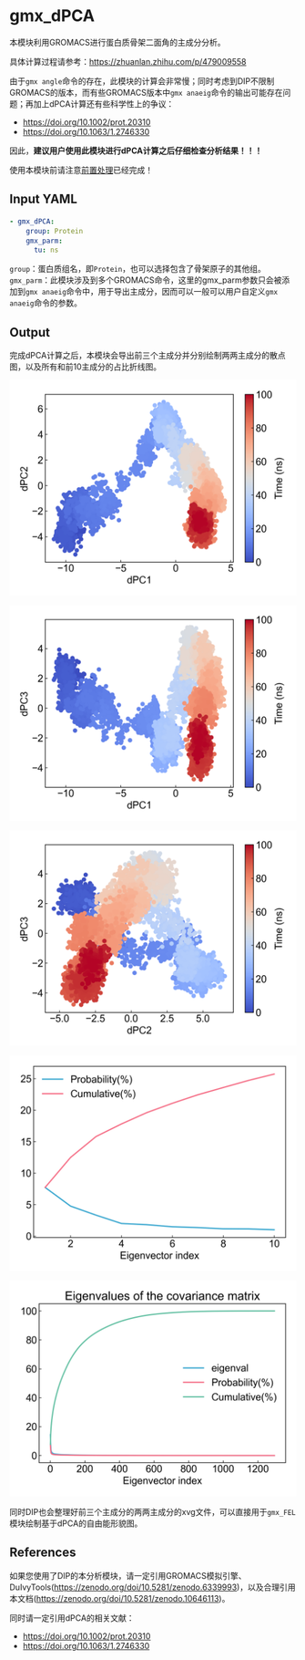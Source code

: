 # gmx_dPCA

本模块利用GROMACS进行蛋白质骨架二面角的主成分分析。

具体计算过程请参考：https://zhuanlan.zhihu.com/p/479009558

由于`gmx angle`命令的存在，此模块的计算会非常慢；同时考虑到DIP不限制GROMACS的版本，而有些GROMACS版本中`gmx anaeig`命令的输出可能存在问题；再加上dPCA计算还有些科学性上的争议：
- https://doi.org/10.1002/prot.20310
- https://doi.org/10.1063/1.2746330

因此，**建议用户使用此模块进行dPCA计算之后仔细检查分析结果！！！**

使用本模块前请注意[前置处理](https://duivyprocedures-docs.readthedocs.io/en/latest/Framework.html#id7)已经完成！

## Input YAML

```yaml
- gmx_dPCA:
    group: Protein
    gmx_parm:
      tu: ns
```

`group`：蛋白质组名，即`Protein`，也可以选择包含了骨架原子的其他组。
`gmx_parm`：此模块涉及到多个GROMACS命令，这里的gmx_parm参数只会被添加到`gmx anaeig`命令中，用于导出主成分，因而可以一般可以用户自定义`gmx anaeig`命令的参数。

## Output

完成dPCA计算之后，本模块会导出前三个主成分并分别绘制两两主成分的散点图，以及所有和前10主成分的占比折线图。

![gmx_dPCA_dpc12](static/gmx_dPCA_dpc12_scatter.png)

![gmx_dPCA_dpc13](static/gmx_dPCA_dpc13_scatter.png)

![gmx_dPCA_dpc23](static/gmx_dPCA_dpc23_scatter.png)

![gmx_dPCA_10](static/gmx_dPCA_eigenval_probability_first_10.png)

![gmx_dPCA_all](static/gmx_dPCA_eigenval_probability.png)

同时DIP也会整理好前三个主成分的两两主成分的xvg文件，可以直接用于`gmx_FEL`模块绘制基于dPCA的自由能形貌图。


## References

如果您使用了DIP的本分析模块，请一定引用GROMACS模拟引擎、DuIvyTools(https://zenodo.org/doi/10.5281/zenodo.6339993)，以及合理引用本文档(https://zenodo.org/doi/10.5281/zenodo.10646113)。

同时请一定引用dPCA的相关文献：
- https://doi.org/10.1002/prot.20310
- https://doi.org/10.1063/1.2746330
